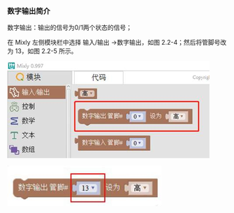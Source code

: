 ### 数字输出简介

数字输出：输出的信号为0/1两个状态的信号；

在 Mixly 左侧模块栏中选择 输入/输出 →数字输出，如图 2.2-4；然后将管脚号改为 13，如图 2.2-5 所示。

![图 2.2-4](/assets/image078.jpg)

![图 2.2-5](/assets/image080.jpg)

